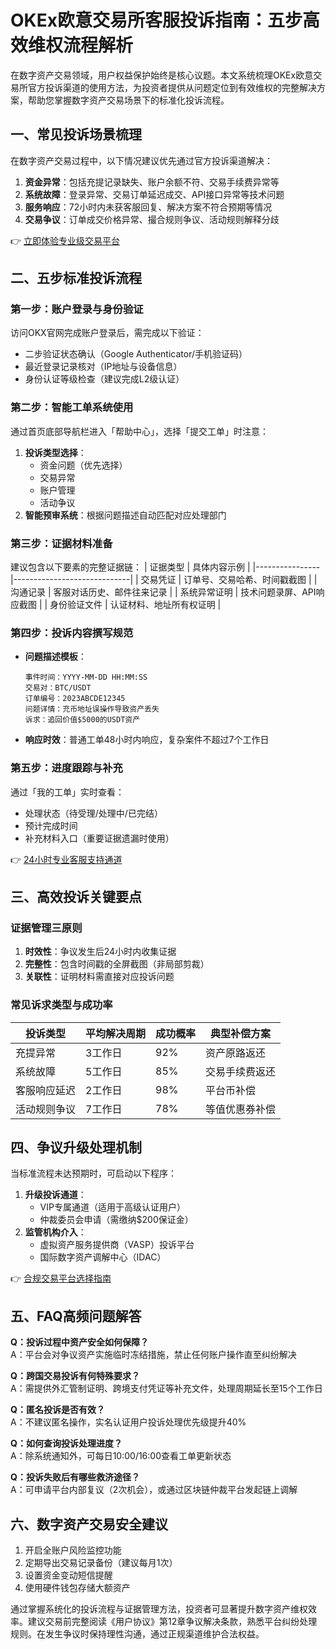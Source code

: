 # OKEx欧意交易所客服投诉指南：五步高效维权流程解析

在数字资产交易领域，用户权益保护始终是核心议题。本文系统梳理OKEx欧意交易所官方投诉渠道的使用方法，为投资者提供从问题定位到有效维权的完整解决方案，帮助您掌握数字资产交易场景下的标准化投诉流程。

## 一、常见投诉场景梳理
在数字资产交易过程中，以下情况建议优先通过官方投诉渠道解决：
1. **资金异常**：包括充提记录缺失、账户余额不符、交易手续费异常等
2. **系统故障**：登录异常、交易订单延迟成交、API接口异常等技术问题
3. **服务响应**：72小时内未获客服回复、解决方案不符合预期等情况
4. **交易争议**：订单成交价格异常、撮合规则争议、活动规则解释分歧

👉 [立即体验专业级交易平台](https://bit.ly/okx_welcome)

## 二、五步标准投诉流程

### 第一步：账户登录与身份验证
访问OKX官网完成账户登录后，需完成以下验证：
- 二步验证状态确认（Google Authenticator/手机验证码）
- 最近登录记录核对（IP地址与设备信息）
- 身份认证等级检查（建议完成L2级认证）

### 第二步：智能工单系统使用
通过首页底部导航栏进入「帮助中心」，选择「提交工单」时注意：
1. **投诉类型选择**：
   - 资金问题（优先选择）
   - 交易异常
   - 账户管理
   - 活动争议
2. **智能预审系统**：根据问题描述自动匹配对应处理部门

### 第三步：证据材料准备
建议包含以下要素的完整证据链：
| 证据类型       | 具体内容示例                  |
|----------------|-----------------------------|
| 交易凭证       | 订单号、交易哈希、时间戳截图 |
| 沟通记录       | 客服对话历史、邮件往来记录   |
| 系统异常证明   | 技术问题录屏、API响应截图    |
| 身份验证文件   | 认证材料、地址所有权证明     |

### 第四步：投诉内容撰写规范
- **问题描述模板**：
  ```
  事件时间：YYYY-MM-DD HH:MM:SS
  交易对：BTC/USDT
  订单编号：2023ABCDE12345
  问题详情：充币地址误操作导致资产丢失
  诉求：追回价值$5000的USDT资产
  ```
- **响应时效**：普通工单48小时内响应，复杂案件不超过7个工作日

### 第五步：进度跟踪与补充
通过「我的工单」实时查看：
- 处理状态（待受理/处理中/已完结）
- 预计完成时间
- 补充材料入口（重要证据遗漏时使用）

👉 [24小时专业客服支持通道](https://bit.ly/okx_welcome)

## 三、高效投诉关键要点

### 证据管理三原则
1. **时效性**：争议发生后24小时内收集证据
2. **完整性**：包含时间戳的全屏截图（非局部剪裁）
3. **关联性**：证明材料需直接对应投诉问题

### 常见诉求类型与成功率
| 投诉类型       | 平均解决周期 | 成功概率 | 典型补偿方案        |
|----------------|-------------|----------|---------------------|
| 充提异常       | 3工作日     | 92%      | 资产原路返还        |
| 系统故障       | 5工作日     | 85%      | 交易手续费返还      |
| 客服响应延迟   | 2工作日     | 98%      | 平台币补偿          |
| 活动规则争议   | 7工作日     | 78%      | 等值优惠券补偿      |

## 四、争议升级处理机制

当标准流程未达预期时，可启动以下程序：
1. **升级投诉通道**：
   - VIP专属通道（适用于高级认证用户）
   - 仲裁委员会申请（需缴纳$200保证金）
2. **监管机构介入**：
   - 虚拟资产服务提供商（VASP）投诉平台
   - 国际数字资产调解中心（IDAC）

👉 [合规交易平台选择指南](https://bit.ly/okx_welcome)

## 五、FAQ高频问题解答

**Q：投诉过程中资产安全如何保障？**  
A：平台会对争议资产实施临时冻结措施，禁止任何账户操作直至纠纷解决

**Q：跨国交易投诉有何特殊要求？**  
A：需提供外汇管制证明、跨境支付凭证等补充文件，处理周期延长至15个工作日

**Q：匿名投诉是否有效？**  
A：不建议匿名操作，实名认证用户投诉处理优先级提升40%

**Q：如何查询投诉处理进度？**  
A：除系统通知外，可每日10:00/16:00查看工单更新状态

**Q：投诉失败后有哪些救济途径？**  
A：可申请平台内部复议（2次机会），或通过区块链仲裁平台发起链上调解

## 六、数字资产交易安全建议
1. 开启全账户风险监控功能
2. 定期导出交易记录备份（建议每月1次）
3. 设置资金变动短信提醒
4. 使用硬件钱包存储大额资产

通过掌握系统化的投诉流程与证据管理方法，投资者可显著提升数字资产维权效率。建议交易前完整阅读《用户协议》第12章争议解决条款，熟悉平台纠纷处理规则。在发生争议时保持理性沟通，通过正规渠道维护合法权益。
